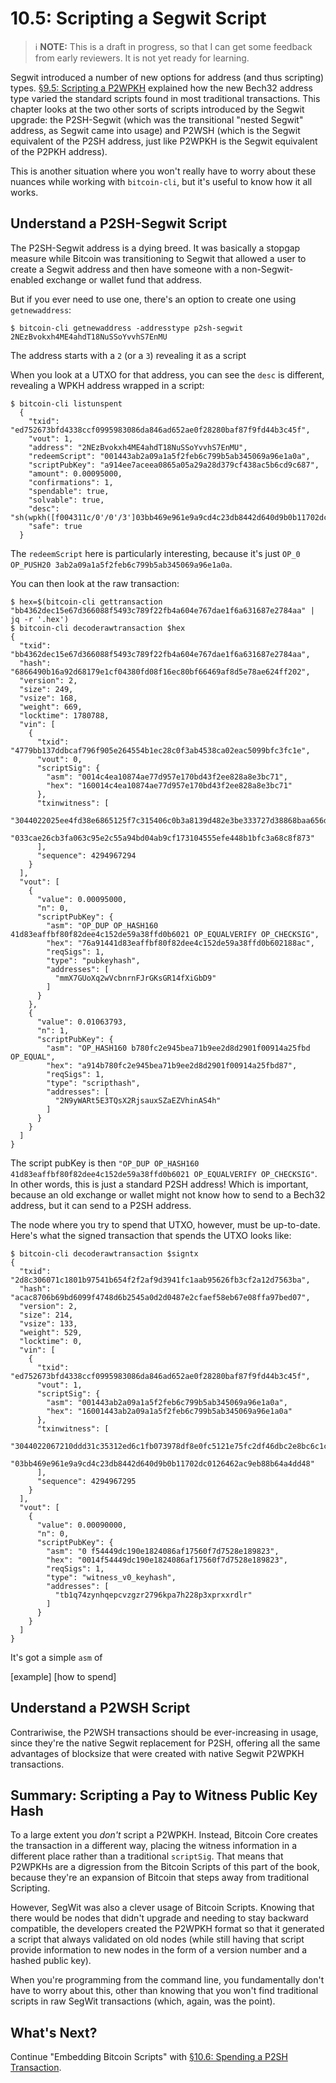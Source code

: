 # 10.5: Scripting a Segwit Script

> :information_source: **NOTE:** This is a draft in progress, so that I can get some feedback from early reviewers. It is not yet ready for learning.

Segwit introduced a number of new options for address (and thus scripting) types. [§9.5: Scripting a P2WPKH](09_5_Scripting_a_P2WPKH.md) explained how the new Bech32 address type varied the standard scripts found in most traditional transactions. This chapter looks at the two other sorts of scripts introduced by the Segwit upgrade: the P2SH-Segwit (which was the transitional "nested Segwit" address, as Segwit came into usage) and P2WSH (which is the Segwit equivalent of the P2SH address, just like P2WPKH is the Segwit equivalent of the P2PKH address).

This is another situation where you won't really have to worry about these nuances while working with `bitcoin-cli`, but it's useful to know how it all works.

## Understand a P2SH-Segwit Script

The P2SH-Segwit address is a dying breed. It was basically a stopgap measure while Bitcoin was transitioning to Segwit that allowed a user to create a Segwit address and then have someone with a non-Segwit-enabled exchange or wallet fund that address. 

But if you ever need to use one, there's an option to create one using `getnewaddress`:
```
$ bitcoin-cli getnewaddress -addresstype p2sh-segwit
2NEzBvokxh4ME4ahdT18NuSSoYvvhS7EnMU
```
The address starts with a `2` (or a `3`) revealing it as a script

When you look at a UTXO for that address, you can see the `desc` is different, revealing a WPKH address wrapped in a script:
```
$ bitcoin-cli listunspent
  {
    "txid": "ed752673bfd4338ccf0995983086da846ad652ae0f28280baf87f9fd44b3c45f",
    "vout": 1,
    "address": "2NEzBvokxh4ME4ahdT18NuSSoYvvhS7EnMU",
    "redeemScript": "001443ab2a09a1a5f2feb6c799b5ab345069a96e1a0a",
    "scriptPubKey": "a914ee7aceea0865a05a29a28d379cf438ac5b6cd9c687",
    "amount": 0.00095000,
    "confirmations": 1,
    "spendable": true,
    "solvable": true,
    "desc": "sh(wpkh([f004311c/0'/0'/3']03bb469e961e9a9cd4c23db8442d640d9b0b11702dc0126462ac9eb88b64a4dd48))#p29e839h",
    "safe": true
  }
```
The `redeemScript` here is particularly interesting, because it's just `OP_0 OP_PUSH20 3ab2a09a1a5f2feb6c799b5ab345069a96e1a0a`.

You can then look at the raw transaction:
```
$ hex=$(bitcoin-cli gettransaction "bb4362dec15e67d366088f5493c789f22fb4a604e767dae1f6a631687e2784aa" | jq -r '.hex')
$ bitcoin-cli decoderawtransaction $hex
{
  "txid": "bb4362dec15e67d366088f5493c789f22fb4a604e767dae1f6a631687e2784aa",
  "hash": "6866490b16a92d68179e1cf04380fd08f16ec80bf66469af8d5e78ae624ff202",
  "version": 2,
  "size": 249,
  "vsize": 168,
  "weight": 669,
  "locktime": 1780788,
  "vin": [
    {
      "txid": "4779bb137ddbcaf796f905e264554b1ec28c0f3ab4538ca02eac5099bfc3fc1e",
      "vout": 0,
      "scriptSig": {
        "asm": "0014c4ea10874ae77d957e170bd43f2ee828a8e3bc71",
        "hex": "160014c4ea10874ae77d957e170bd43f2ee828a8e3bc71"
      },
      "txinwitness": [
        "3044022025ee4fd38e6865125f7c315406c0b3a8139d482e3be333727d38868baa656d3d02204b35d9b5812cb85894541da611d5cec14c374ae7a7b8ba14bb44495747b5715301",
        "033cae26cb3fa063c95e2c55a94bd04ab9cf173104555efe448b1bfc3a68c8f873"
      ],
      "sequence": 4294967294
    }
  ],
  "vout": [
    {
      "value": 0.00095000,
      "n": 0,
      "scriptPubKey": {
        "asm": "OP_DUP OP_HASH160 41d83eaffbf80f82dee4c152de59a38ffd0b6021 OP_EQUALVERIFY OP_CHECKSIG",
        "hex": "76a91441d83eaffbf80f82dee4c152de59a38ffd0b602188ac",
        "reqSigs": 1,
        "type": "pubkeyhash",
        "addresses": [
          "mmX7GUoXq2wVcbnrnFJrGKsGR14fXiGbD9"
        ]
      }
    },
    {
      "value": 0.01063793,
      "n": 1,
      "scriptPubKey": {
        "asm": "OP_HASH160 b780fc2e945bea71b9ee2d8d2901f00914a25fbd OP_EQUAL",
        "hex": "a914b780fc2e945bea71b9ee2d8d2901f00914a25fbd87",
        "reqSigs": 1,
        "type": "scripthash",
        "addresses": [
          "2N9yWARt5E3TQsX2RjsauxSZaEZVhinAS4h"
        ]
      }
    }
  ]
}
```
The script pubKey is then `"OP_DUP OP_HASH160 41d83eaffbf80f82dee4c152de59a38ffd0b6021 OP_EQUALVERIFY OP_CHECKSIG"`. In other words, this is just a standard P2SH address! Which is important, because an old exchange or wallet might not know how to send to a Bech32 address, but it can send to a P2SH address.

The node where you try to spend that UTXO, however, must be up-to-date. Here's what the signed transaction that spends the UTXO looks like:
```
$ bitcoin-cli decoderawtransaction $signtx
{
  "txid": "2d8c306071c1801b97541b654f2f2af9d3941fc1aab95626fb3cf2a12d7563ba",
  "hash": "acac8706b69bd6099f4748d6b2545a0d2d0487e2cfaef58eb67e08ffa97bed07",
  "version": 2,
  "size": 214,
  "vsize": 133,
  "weight": 529,
  "locktime": 0,
  "vin": [
    {
      "txid": "ed752673bfd4338ccf0995983086da846ad652ae0f28280baf87f9fd44b3c45f",
      "vout": 1,
      "scriptSig": {
        "asm": "001443ab2a09a1a5f2feb6c799b5ab345069a96e1a0a",
        "hex": "16001443ab2a09a1a5f2feb6c799b5ab345069a96e1a0a"
      },
      "txinwitness": [
        "3044022067210ddd31c35312ed6c1fb073978df8e0fc5121e75fc2df46dbc2e8bc6c1c8b02204d5da4da46257ffe5857e3e57813dd25ed6e423ceef263eade6f0a8b72117c2001",
        "03bb469e961e9a9cd4c23db8442d640d9b0b11702dc0126462ac9eb88b64a4dd48"
      ],
      "sequence": 4294967295
    }
  ],
  "vout": [
    {
      "value": 0.00090000,
      "n": 0,
      "scriptPubKey": {
        "asm": "0 f54449dc190e1824086af17560f7d7528e189823",
        "hex": "0014f54449dc190e1824086af17560f7d7528e189823",
        "reqSigs": 1,
        "type": "witness_v0_keyhash",
        "addresses": [
          "tb1q74zynhqepcvzgzr2796kpa7h228p3xprxxrdlr"
        ]
      }
    }
  ]
}
```
It's got a simple `asm` of 

[example]
[how to spend]

## Understand a P2WSH Script

Contrariwise, the P2WSH transactions should be ever-increasing in usage, since they're the native Segwit replacement for P2SH, offering all the same advantages of blocksize that were created with native Segwit P2WPKH transactions.


## Summary: Scripting a Pay to Witness Public Key Hash

To a large extent you _don't_ script a P2WPKH. Instead, Bitcoin Core creates the transaction in a different way, placing the witness information in a different place rather than a traditional `scriptSig`. That means that P2WPKHs are a digression from the Bitcoin Scripts of this part of the book, because they're an expansion of Bitcoin that steps away from traditional Scripting.

However, SegWit was also a clever usage of Bitcoin Scripts. Knowing that there would be nodes that didn't upgrade and needing to stay backward compatible, the developers created the P2WPKH format so that it generated a script that always validated on old nodes (while still having that script provide information to new nodes in the form of a version number and a hashed public key).

When you're programming from the command line, you fundamentally don't have to worry about this, other than knowing that you won't find traditional scripts in raw SegWit transactions (which, again, was the point).

## What's Next?

Continue "Embedding Bitcoin Scripts" with [§10.6: Spending a P2SH Transaction](10_6_Spending_a_P2SH_Transaction.md).
